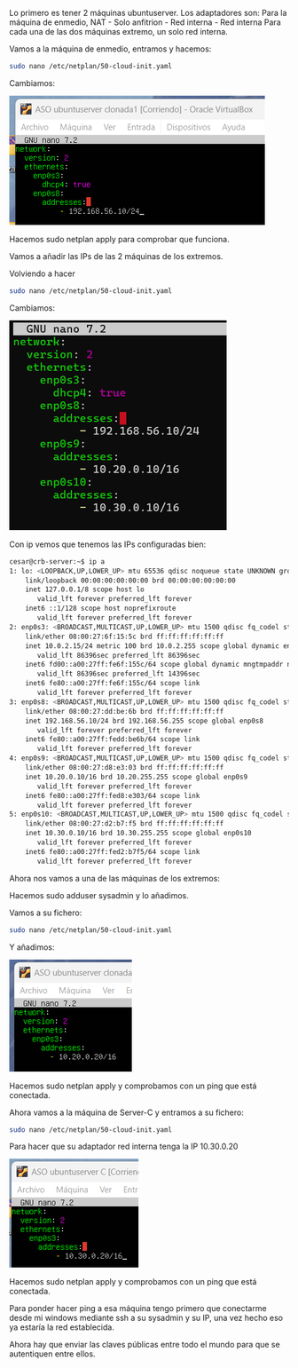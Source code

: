 Lo primero es tener 2 máquinas ubuntuserver.
Los adaptadores son:
Para la máquina de enmedio, NAT - Solo anfitrion - Red interna - Red interna
Para cada una de las dos máquinas extremo, un solo red interna.

Vamos a la máquina de enmedio, entramos y hacemos:

```bash
sudo nano /etc/netplan/50-cloud-init.yaml
```

Cambiamos:

![Cambios en 50-cloud-init.yaml](./1.png)

Hacemos sudo netplan apply para comprobar que funciona.

Vamos a añadir las IPs de las 2 máquinas de los extremos.

Volviendo a hacer

```bash
sudo nano /etc/netplan/50-cloud-init.yaml
```

Cambiamos:

![Cambios en 50-cloud-init.yaml](./2.png)

Con ip vemos que tenemos las IPs configuradas bien:

```bash
cesar@crb-server:~$ ip a
1: lo: <LOOPBACK,UP,LOWER_UP> mtu 65536 qdisc noqueue state UNKNOWN group default qlen 1000
    link/loopback 00:00:00:00:00:00 brd 00:00:00:00:00:00
    inet 127.0.0.1/8 scope host lo
       valid_lft forever preferred_lft forever
    inet6 ::1/128 scope host noprefixroute
       valid_lft forever preferred_lft forever
2: enp0s3: <BROADCAST,MULTICAST,UP,LOWER_UP> mtu 1500 qdisc fq_codel state UP group default qlen 1000
    link/ether 08:00:27:6f:15:5c brd ff:ff:ff:ff:ff:ff
    inet 10.0.2.15/24 metric 100 brd 10.0.2.255 scope global dynamic enp0s3
       valid_lft 86396sec preferred_lft 86396sec
    inet6 fd00::a00:27ff:fe6f:155c/64 scope global dynamic mngtmpaddr noprefixroute
       valid_lft 86396sec preferred_lft 14396sec
    inet6 fe80::a00:27ff:fe6f:155c/64 scope link
       valid_lft forever preferred_lft forever
3: enp0s8: <BROADCAST,MULTICAST,UP,LOWER_UP> mtu 1500 qdisc fq_codel state UP group default qlen 1000
    link/ether 08:00:27:dd:be:6b brd ff:ff:ff:ff:ff:ff
    inet 192.168.56.10/24 brd 192.168.56.255 scope global enp0s8
       valid_lft forever preferred_lft forever
    inet6 fe80::a00:27ff:fedd:be6b/64 scope link
       valid_lft forever preferred_lft forever
4: enp0s9: <BROADCAST,MULTICAST,UP,LOWER_UP> mtu 1500 qdisc fq_codel state UP group default qlen 1000
    link/ether 08:00:27:d8:e3:03 brd ff:ff:ff:ff:ff:ff
    inet 10.20.0.10/16 brd 10.20.255.255 scope global enp0s9
       valid_lft forever preferred_lft forever
    inet6 fe80::a00:27ff:fed8:e303/64 scope link
       valid_lft forever preferred_lft forever
5: enp0s10: <BROADCAST,MULTICAST,UP,LOWER_UP> mtu 1500 qdisc fq_codel state UP group default qlen 1000
    link/ether 08:00:27:d2:b7:f5 brd ff:ff:ff:ff:ff:ff
    inet 10.30.0.10/16 brd 10.30.255.255 scope global enp0s10
       valid_lft forever preferred_lft forever
    inet6 fe80::a00:27ff:fed2:b7f5/64 scope link
       valid_lft forever preferred_lft forever
```

Ahora nos vamos a una de las máquinas de los extremos:

Hacemos sudo adduser sysadmin y lo añadimos.

Vamos a su fichero:

```bash
sudo nano /etc/netplan/50-cloud-init.yaml
```

Y añadimos:

![Cambios en 50-cloud-init.yaml](./3.png)

Hacemos sudo netplan apply y comprobamos con un ping que está conectada.

Ahora vamos a la máquina de Server-C y entramos a su fichero:

```bash
sudo nano /etc/netplan/50-cloud-init.yaml
```

Para hacer que su adaptador red interna tenga la IP 10.30.0.20

![Cambios en 50-cloud-init.yaml](./4.png)

Hacemos sudo netplan apply y comprobamos con un ping que está conectada.

Para ponder hacer ping a esa máquina tengo primero que conectarme desde mi windows mediante ssh a su sysadmin y su IP, una vez hecho eso ya estaría la red establecida.

Ahora hay que enviar las claves públicas entre todo el mundo para que se autentiquen entre ellos.